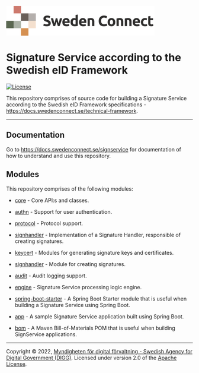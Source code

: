 ![Logo](docs/images/sweden-connect.png)


# Signature Service according to the Swedish eID Framework

[![License](https://img.shields.io/badge/License-Apache%202.0-blue.svg)](https://opensource.org/licenses/Apache-2.0)

This repository comprises of source code for building a Signature Service according to the Swedish eID 
Framework specifications - https://docs.swedenconnect.se/technical-framework.

-----

## Documentation

Go to https://docs.swedenconnect.se/signservice for documentation of how to understand and use this repository.

## Modules

This repository comprises of the following modules:

* [core](core) - Core API:s and classes.

* [authn](authn) - Support for user authentication.

* [protocol](protocol) - Protocol support.

* [signhandler](signhandler) - Implementation of a Signature Handler, responsible of creating signatures.

* [keycert](keycert) - Modules for generating signature keys and certificates.

* [signhandler](signhandler) - Module for creating signatures.

* [audit](audit) - Audit logging support.

* [engine](engine) - Signature Service processing logic engine.

* [spring-boot-starter](spring-boot-starter) - A Spring Boot Starter module that is useful when building a Signature Service using Spring Boot.

* [app](app) - A sample Signature Service application built using Spring Boot. 

* [bom](bom) - A Maven Bill-of-Materials POM that is useful when building SignService applications.

-----

Copyright &copy; 2022, [Myndigheten för digital förvaltning - Swedish Agency for Digital Government (DIGG)](http://www.digg.se). Licensed under version 2.0 of the [Apache License](http://www.apache.org/licenses/LICENSE-2.0).
